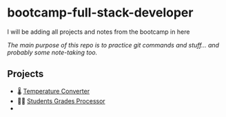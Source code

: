 # bootcamp-full-stack-developer
I will be adding all projects and notes from the bootcamp in here

*The main purpose of this repo is to practice git commands and stuff... and probably some note-taking too.*

## Projects
* 🌡️ [Temperature Converter](/Classes/2024.08.August/12.Mon)
* 👨‍🎓 [Students Grades Processor](/Classes/2024.08.August/14.Wed)
* 
  
